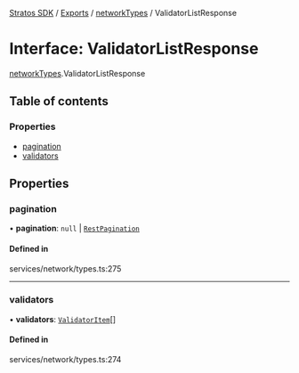 [Stratos SDK](../README.md) / [Exports](../modules.md) / [networkTypes](../modules/networkTypes.md) / ValidatorListResponse

# Interface: ValidatorListResponse

[networkTypes](../modules/networkTypes.md).ValidatorListResponse

## Table of contents

### Properties

- [pagination](networkTypes.ValidatorListResponse.md#pagination)
- [validators](networkTypes.ValidatorListResponse.md#validators)

## Properties

### pagination

• **pagination**: ``null`` \| [`RestPagination`](../modules/networkTypes.md#restpagination)

#### Defined in

services/network/types.ts:275

___

### validators

• **validators**: [`ValidatorItem`](networkTypes.ValidatorItem.md)[]

#### Defined in

services/network/types.ts:274
